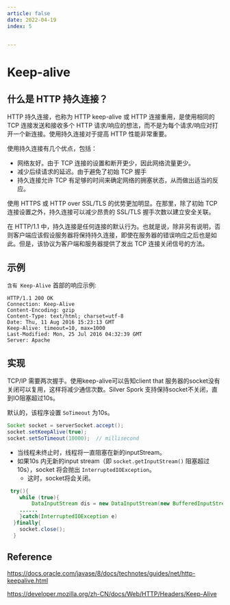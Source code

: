 ```yaml
---
article: false
date: 2022-04-19
index: 5


---
```


# Keep-alive

## 什么是 HTTP 持久连接？

HTTP 持久连接，也称为 HTTP keep-alive 或 HTTP 连接重用，是使用相同的 TCP 连接发送和接收多个 HTTP 请求/响应的想法，而不是为每个请求/响应对打开一个新连接。使用持久连接对于提高 HTTP 性能非常重要。

使用持久连接有几个优点，包括：

- 网络友好。由于 TCP 连接的设置和断开更少，因此网络流量更少。
- 减少后续请求的延迟。由于避免了初始 TCP 握手
- 持久连接允许 TCP 有足够的时间来确定网络的拥塞状态，从而做出适当的反应。

使用 HTTPS 或 HTTP over SSL/TLS 的优势更加明显。在那里，除了初始 TCP 连接设置之外，持久连接可以减少昂贵的 SSL/TLS 握手次数以建立安全关联。

在 HTTP/1.1 中，持久连接是任何连接的默认行为。也就是说，除非另有说明，否则客户端应该假设服务器将保持持久连接，即使在服务器的错误响应之后也是如此。但是，该协议为客户端和服务器提供了发出 TCP 连接关闭信号的方法。

## 示例

`含有 Keep-Alive` 首部的响应示例:

```
HTTP/1.1 200 OK
Connection: Keep-Alive
Content-Encoding: gzip
Content-Type: text/html; charset=utf-8
Date: Thu, 11 Aug 2016 15:23:13 GMT
Keep-Alive: timeout=10, max=1000
Last-Modified: Mon, 25 Jul 2016 04:32:39 GMT
Server: Apache
```

## 实现

TCP/IP 需要两次握手。使用keep-alive可以告知client that 服务器的socket没有关闭可以复用，这样将减少通信次数。Silver Spork 支持保持socket不关闭，直到IO阻塞超过10s。

默认的，该程序设置 `SoTimeout` 为10s。

```java
Socket socket = serverSocket.accept();
socket.setKeepAlive(true);
socket.setSoTimeout(10000);  // millisecond
```

- 当线程未终止时，线程将一直阻塞在新的inputStream。
- 如果10s 内无新的input stream（即 `socket.getInputStream()` 阻塞超过10s），socket 将会抛出 `InterruptedIOException`。
  - 这时，socket将会关闭。

```java
 try(){
    while (true){
		DataInputStream dis = new DataInputStream(new BufferedInputStream(socket.getInputStream()));
  	......
	}catch(InterruptedIOException e)
  }finally{
    socket.close();
  }
```

## Reference

https://docs.oracle.com/javase/8/docs/technotes/guides/net/http-keepalive.html

https://developer.mozilla.org/zh-CN/docs/Web/HTTP/Headers/Keep-Alive

